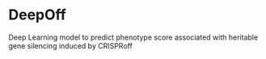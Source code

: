 # DeepOff
Deep Learning model to predict phenotype score associated with heritable gene silencing induced by CRISPRoff
